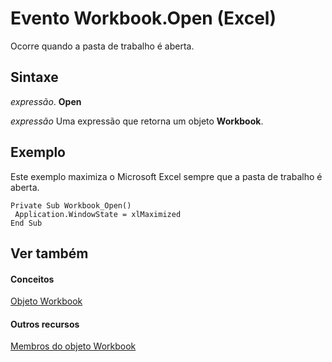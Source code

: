 
# Evento Workbook.Open (Excel)

Ocorre quando a pasta de trabalho é aberta.


## Sintaxe

 _expressão_. **Open**

 _expressão_ Uma expressão que retorna um objeto **Workbook**.


## Exemplo

Este exemplo maximiza o Microsoft Excel sempre que a pasta de trabalho é aberta.


```
Private Sub Workbook_Open() 
 Application.WindowState = xlMaximized 
End Sub
```


## Ver também


#### Conceitos


[Objeto Workbook](8c00aa60-c974-eed3-0812-3c9625eb0d4c.md)
#### Outros recursos


[Membros do objeto Workbook](dce102a3-25de-3ff4-2ce5-bc56e08baca7.md)